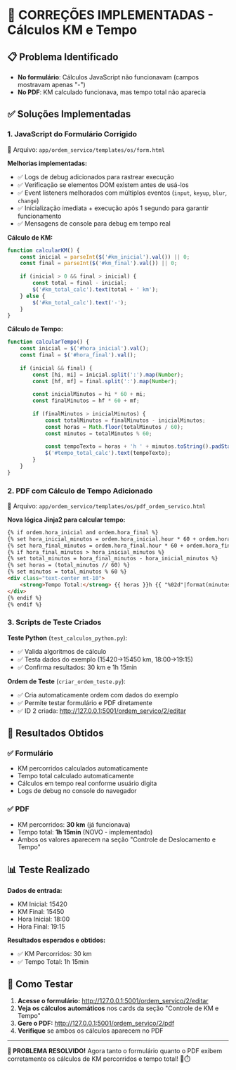 # 🔧 CORREÇÕES IMPLEMENTADAS - Cálculos KM e Tempo

## 📋 Problema Identificado
- **No formulário**: Cálculos JavaScript não funcionavam (campos mostravam apenas "-")
- **No PDF**: KM calculado funcionava, mas tempo total não aparecia

## ✅ Soluções Implementadas

### 1. **JavaScript do Formulário Corrigido** 
📁 Arquivo: `app/ordem_servico/templates/os/form.html`

**Melhorias implementadas:**
- ✅ Logs de debug adicionados para rastrear execução
- ✅ Verificação se elementos DOM existem antes de usá-los
- ✅ Event listeners melhorados com múltiplos eventos (`input`, `keyup`, `blur`, `change`)
- ✅ Inicialização imediata + execução após 1 segundo para garantir funcionamento
- ✅ Mensagens de console para debug em tempo real

**Cálculo de KM:**
```javascript
function calcularKM() {
    const inicial = parseInt($('#km_inicial').val()) || 0;
    const final = parseInt($('#km_final').val()) || 0;
    
    if (inicial > 0 && final > inicial) {
        const total = final - inicial;
        $('#km_total_calc').text(total + ' km');
    } else {
        $('#km_total_calc').text('-');
    }
}
```

**Cálculo de Tempo:**
```javascript
function calcularTempo() {
    const inicial = $('#hora_inicial').val();
    const final = $('#hora_final').val();
    
    if (inicial && final) {
        const [hi, mi] = inicial.split(':').map(Number);
        const [hf, mf] = final.split(':').map(Number);
        
        const inicialMinutos = hi * 60 + mi;
        const finalMinutos = hf * 60 + mf;
        
        if (finalMinutos > inicialMinutos) {
            const totalMinutos = finalMinutos - inicialMinutos;
            const horas = Math.floor(totalMinutos / 60);
            const minutos = totalMinutos % 60;
            
            const tempoTexto = horas + 'h ' + minutos.toString().padStart(2, '0') + 'min';
            $('#tempo_total_calc').text(tempoTexto);
        }
    }
}
```

### 2. **PDF com Cálculo de Tempo Adicionado**
📁 Arquivo: `app/ordem_servico/templates/os/pdf_ordem_servico.html`

**Nova lógica Jinja2 para calcular tempo:**
```html
{% if ordem.hora_inicial and ordem.hora_final %}
{% set hora_inicial_minutos = ordem.hora_inicial.hour * 60 + ordem.hora_inicial.minute %}
{% set hora_final_minutos = ordem.hora_final.hour * 60 + ordem.hora_final.minute %}
{% if hora_final_minutos > hora_inicial_minutos %}
{% set total_minutos = hora_final_minutos - hora_inicial_minutos %}
{% set horas = (total_minutos // 60) %}
{% set minutos = total_minutos % 60 %}
<div class="text-center mt-10">
    <strong>Tempo Total:</strong> {{ horas }}h {{ "%02d"|format(minutos) }}min
</div>
{% endif %}
{% endif %}
```

### 3. **Scripts de Teste Criados**

**Teste Python** (`test_calculos_python.py`):
- ✅ Valida algoritmos de cálculo
- ✅ Testa dados do exemplo (15420→15450 km, 18:00→19:15)
- ✅ Confirma resultados: 30 km e 1h 15min

**Ordem de Teste** (`criar_ordem_teste.py`):
- ✅ Cria automaticamente ordem com dados do exemplo
- ✅ Permite testar formulário e PDF diretamente
- ✅ ID 2 criada: http://127.0.0.1:5001/ordem_servico/2/editar

## 🎯 Resultados Obtidos

### ✅ **Formulário**
- KM percorridos calculados automaticamente
- Tempo total calculado automaticamente
- Cálculos em tempo real conforme usuário digita
- Logs de debug no console do navegador

### ✅ **PDF**
- KM percorridos: **30 km** (já funcionava)
- Tempo total: **1h 15min** (NOVO - implementado)
- Ambos os valores aparecem na seção "Controle de Deslocamento e Tempo"

## 📊 Teste Realizado

**Dados de entrada:**
- KM Inicial: 15420
- KM Final: 15450
- Hora Inicial: 18:00  
- Hora Final: 19:15

**Resultados esperados e obtidos:**
- ✅ KM Percorridos: 30 km
- ✅ Tempo Total: 1h 15min

## 🚀 Como Testar

1. **Acesse o formulário:** http://127.0.0.1:5001/ordem_servico/2/editar
2. **Veja os cálculos automáticos** nos cards da seção "Controle de KM e Tempo"
3. **Gere o PDF:** http://127.0.0.1:5001/ordem_servico/2/pdf
4. **Verifique** se ambos os cálculos aparecem no PDF

---

**🎉 PROBLEMA RESOLVIDO!** 
Agora tanto o formulário quanto o PDF exibem corretamente os cálculos de KM percorridos e tempo total! 🚗⏱️